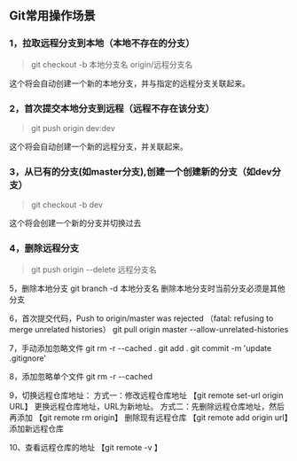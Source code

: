 ## Git常用操作场景

### 1，拉取远程分支到本地（本地不存在的分支）
> git checkout -b 本地分支名 origin/远程分支名

这个将会自动创建一个新的本地分支，并与指定的远程分支关联起来。
<br>

### 2，首次提交本地分支到远程（远程不存在该分支） 
> git push origin dev:dev

这个将会自动创建一个新的远程分支，并关联起来。
<br>

### 3，从已有的分支(如master分支),创建一个创建新的分支（如dev分支）
> git checkout -b dev

这个将会创建一个新的分支并切换过去
<br>

### 4，删除远程分支
> git push origin --delete 远程分支名

5，删除本地分支
git branch -d 本地分支名
删除本地分支时当前分支必须是其他分支

6，首次提交代码，Push to origin/master was rejected （fatal: refusing to merge unrelated histories）
git pull origin master --allow-unrelated-histories

7，手动添加忽略文件
git rm -r --cached .
git add .
git commit -m 'update .gitignore'

8，添加忽略单个文件
git rm -r --cached <FILENAME>

9，切换远程仓库地址：
方式一：修改远程仓库地址
【git remote set-url origin URL】 更换远程仓库地址，URL为新地址。
方式二：先删除远程仓库地址，然后再添加
【git remote rm origin】 删除现有远程仓库
【git remote add origin url】添加新远程仓库

10、查看远程仓库的地址
【git remote -v 】

